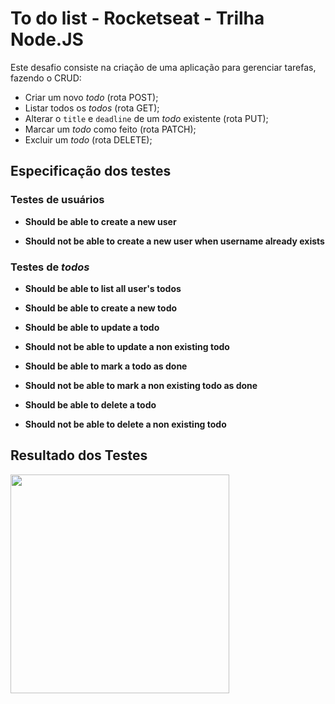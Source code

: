 # To do list - Rocketseat - Trilha Node.JS

Este desafio consiste na criação de uma aplicação para gerenciar tarefas, fazendo o CRUD:

- Criar um novo *todo* (rota POST);
- Listar todos os *todos* (rota GET);
- Alterar o `title` e `deadline` de um *todo* existente (rota PUT);
- Marcar um *todo* como feito (rota PATCH);
- Excluir um *todo* (rota DELETE);

## Especificação dos testes

### Testes de usuários

- **Should be able to create a new user**

- **Should not be able to create a new user when username already exists**

### Testes de *todos*

- **Should be able to list all user's todos**

- **Should be able to create a new todo**

- **Should be able to update a todo**

- **Should not be able to update a non existing todo**

- **Should be able to mark a todo as done**

- **Should not be able to mark a non existing todo as done**

- **Should be able to delete a todo**

- **Should not be able to delete a non existing todo**

## Resultado dos Testes

<div>
  <img src="https://user-images.githubusercontent.com/52722720/157582201-936727eb-3ced-43e9-ac28-bfbee7a4a055.png" width="350px" />
</div>
